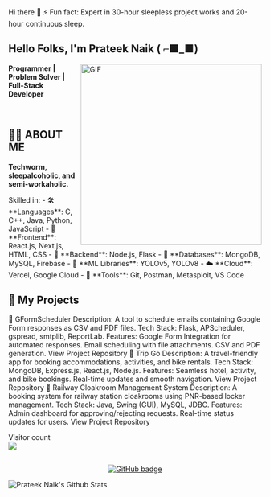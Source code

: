 Hi there 👋
⚡ Fun fact: Expert in 30-hour sleepless project works and 20-hour continuous sleep.
<!-- **Prateek6540/Prateek6540** is a ✨ _special_ ✨ repository because its `README.md` (this file) appears on your GitHub profile. --> <h2 align="left">Hello Folks, I'm <strong>Prateek Naik ( ⌐■_■) </strong></h2> <img align="right" alt="GIF" src="https://i.imgur.com/9GNZGLH.gif" width="360"/> <p align="left"><strong>Programmer | Problem Solver | Full-Stack Developer</strong></p> <br>
<h2 align="left">🧑‍💻 ABOUT ME</h2> <p align="left"><strong>Techworm, sleepalcoholic, and semi-workaholic.</strong></p> <p align="left">Skilled in: - 🛠 **Languages**: C, C++, Java, Python, JavaScript - 🚀 **Frontend**: React.js, Next.js, HTML, CSS - 🔧 **Backend**: Node.js, Flask - 💾 **Databases**: MongoDB, MySQL, Firebase - 🤖 **ML Libraries**: YOLOv5, YOLOv8 - ☁️ **Cloud**: Vercel, Google Cloud - 🧩 **Tools**: Git, Postman, Metasploit, VS Code</p>
<h2 align="left">🚀 My Projects</h2>
🔹 GFormScheduler
Description: A tool to schedule emails containing Google Form responses as CSV and PDF files.
Tech Stack: Flask, APScheduler, gspread, smtplib, ReportLab.
Features:
Google Form Integration for automated responses.
Email scheduling with file attachments.
CSV and PDF generation.
View Project Repository
🔹 Trip Go
Description: A travel-friendly app for booking accommodations, activities, and bike rentals.
Tech Stack: MongoDB, Express.js, React.js, Node.js.
Features:
Seamless hotel, activity, and bike bookings.
Real-time updates and smooth navigation.
View Project Repository
🔹 Railway Cloakroom Management System
Description: A booking system for railway station cloakrooms using PNR-based locker management.
Tech Stack: Java, Swing (GUI), MySQL, JDBC.
Features:
Admin dashboard for approving/rejecting requests.
Real-time status updates for users.
View Project Repository
<p align="left"> Visitor count <br> <img src="https://profile-counter.glitch.me/Prateek6540/count.svg" /> </p> <h2 align="center"><strong></strong></h2> <p align="center"> <a href="https://github.com/Prateek6540?tab=followers"> <img src="https://img.shields.io/github/followers/Prateek6540?label=Followers&logo=GitHub&style=for-the-badge" alt="GitHub badge" /> </a> </p>
<img align="center" alt="Prateek Naik's Github Stats" src="https://github-readme-stats.vercel.app/api?username=Prateek6540&show_icons=true&hide_border=true" />
